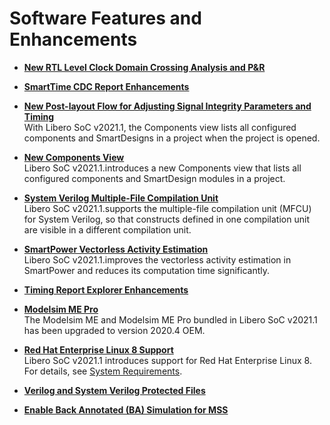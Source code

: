 # Software Features and Enhancements

-   **[New RTL Level Clock Domain Crossing Analysis and P&R](GUID-7320ECF4-BABA-43A9-AFB0-C62F884F255C.md)**  

-   **[SmartTime CDC Report Enhancements](GUID-4C2A7BAF-F6F4-4FAA-A314-22CA3C80C68B.md)**  

-   **[New Post-layout Flow for Adjusting Signal Integrity Parameters and Timing](GUID-F07610C0-8F75-4840-8D12-3AF34732BD03.md)**  
With Libero SoC v2021.1, the Components view lists all configured components and SmartDesigns in a project when the project is opened.
-   **[New Components View](GUID-FB3D5350-B16C-4197-BDB0-98B8B7D57BBA.md)**  
Libero SoC v2021.1.introduces a new Components view that lists all configured components and SmartDesign modules in a project.
-   **[System Verilog Multiple-File Compilation Unit](GUID-11730EC2-C72E-42F0-9E02-82AA4FD81187.md)**  
Libero SoC v2021.1.supports the multiple-file compilation unit \(MFCU\) for System Verilog, so that constructs defined in one compilation unit are visible in a different compilation unit.
-   **[SmartPower Vectorless Activity Estimation](GUID-CD0B6D5D-A42D-457C-9C18-3583A9E2F463.md)**  
Libero SoC v2021.1.improves the vectorless activity estimation in SmartPower and reduces its computation time significantly.
-   **[Timing Report Explorer Enhancements](GUID-45F6366B-FBDB-4369-8B91-4BB9C2F29A7D.md)**  

-   **[Modelsim ME Pro](GUID-2FF0A39B-6FDB-4C19-8094-E805FD7B3971.md)**  
The Modelsim ME and Modelsim ME Pro bundled in Libero SoC v2021.1 has been upgraded to version 2020.4 OEM.
-   **[Red Hat Enterprise Linux 8 Support](GUID-1E2FAEDB-BDDC-4A68-B637-18F22A0401FE.md)**  
Libero SoC v2021.1 introduces support for Red Hat Enterprise Linux 8. For details, see [System Requirements](GUID-CC4B5908-3180-4263-8036-169A59D945A2.md).
-   **[Verilog and System Verilog Protected Files](GUID-5E641115-BC9B-4350-9AE4-8247E9F91264.md)**  

-   **[Enable Back Annotated \(BA\) Simulation for MSS](GUID-AD32A05E-20CA-40B4-B97A-4CC7E7E27A31.md)**  


